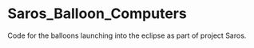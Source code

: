 # Saros_Balloon_Computers
Code for the balloons launching into the eclipse as part of project Saros. 
